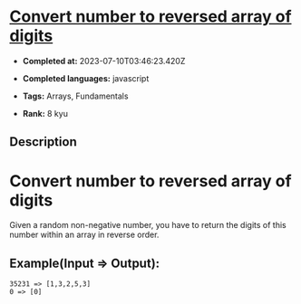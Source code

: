 # [Convert number to reversed array of digits](https://www.codewars.com/kata/5583090cbe83f4fd8c000051)

- **Completed at:** 2023-07-10T03:46:23.420Z

- **Completed languages:** javascript

- **Tags:** Arrays, Fundamentals

- **Rank:** 8 kyu

## Description

# Convert number to reversed array of digits

Given a random non-negative number, you have to return the digits of this number within an array in reverse order.

## Example(Input => Output):

```
35231 => [1,3,2,5,3]
0 => [0]
```
